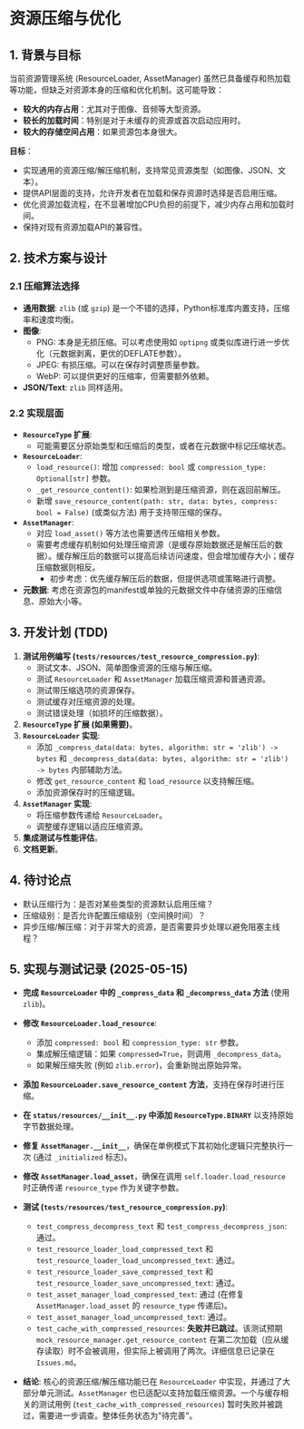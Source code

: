 # 资源压缩与优化

## 1. 背景与目标

当前资源管理系统 (ResourceLoader, AssetManager) 虽然已具备缓存和热加载等功能，但缺乏对资源本身的压缩和优化机制。这可能导致：
- **较大的内存占用**：尤其对于图像、音频等大型资源。
- **较长的加载时间**：特别是对于未缓存的资源或首次启动应用时。
- **较大的存储空间占用**：如果资源包本身很大。

**目标**：
- 实现通用的资源压缩/解压缩机制，支持常见资源类型（如图像、JSON、文本）。
- 提供API层面的支持，允许开发者在加载和保存资源时选择是否启用压缩。
- 优化资源加载流程，在不显著增加CPU负担的前提下，减少内存占用和加载时间。
- 保持对现有资源加载API的兼容性。

## 2. 技术方案与设计

### 2.1 压缩算法选择
- **通用数据**: `zlib` (或 `gzip`) 是一个不错的选择，Python标准库内置支持，压缩率和速度均衡。
- **图像**: 
    - PNG: 本身是无损压缩。可以考虑使用如 `optipng` 或类似库进行进一步优化（元数据剥离，更优的DEFLATE参数）。
    - JPEG: 有损压缩。可以在保存时调整质量参数。
    - WebP: 可以提供更好的压缩率，但需要额外依赖。
- **JSON/Text**: `zlib` 同样适用。

### 2.2 实现层面

- **`ResourceType` 扩展**: 
    - 可能需要区分原始类型和压缩后的类型，或者在元数据中标记压缩状态。
- **`ResourceLoader`**: 
    - `load_resource()`: 增加 `compressed: bool` 或 `compression_type: Optional[str]` 参数。
    - `_get_resource_content()`: 如果检测到是压缩资源，则在返回前解压。
    - 新增 `save_resource_content(path: str, data: bytes, compress: bool = False)` (或类似方法) 用于支持带压缩的保存。
- **`AssetManager`**: 
    - 对应 `load_asset()` 等方法也需要透传压缩相关参数。
    - 需要考虑缓存机制如何处理压缩资源（是缓存原始数据还是解压后的数据）。缓存解压后的数据可以提高后续访问速度，但会增加缓存大小；缓存压缩数据则相反。
        - 初步考虑：优先缓存解压后的数据，但提供选项或策略进行调整。
- **元数据**: 考虑在资源包的manifest或单独的元数据文件中存储资源的压缩信息、原始大小等。

## 3. 开发计划 (TDD)

1.  **测试用例编写 (`tests/resources/test_resource_compression.py`)**:
    *   测试文本、JSON、简单图像资源的压缩与解压缩。
    *   测试 `ResourceLoader` 和 `AssetManager` 加载压缩资源和普通资源。
    *   测试带压缩选项的资源保存。
    *   测试缓存对压缩资源的处理。
    *   测试错误处理（如损坏的压缩数据）。
2.  **`ResourceType` 扩展 (如果需要)**。
3.  **`ResourceLoader` 实现**: 
    *   添加 `_compress_data(data: bytes, algorithm: str = 'zlib') -> bytes` 和 `_decompress_data(data: bytes, algorithm: str = 'zlib') -> bytes` 内部辅助方法。
    *   修改 `get_resource_content` 和 `load_resource` 以支持解压缩。
    *   添加资源保存时的压缩逻辑。
4.  **`AssetManager` 实现**: 
    *   将压缩参数传递给 `ResourceLoader`。
    *   调整缓存逻辑以适应压缩资源。
5.  **集成测试与性能评估**。
6.  **文档更新**。

## 4. 待讨论点

- 默认压缩行为：是否对某些类型的资源默认启用压缩？
- 压缩级别：是否允许配置压缩级别（空间换时间）？
- 异步压缩/解压缩：对于非常大的资源，是否需要异步处理以避免阻塞主线程？ 

## 5. 实现与测试记录 (2025-05-15)

- **完成 `ResourceLoader` 中的 `_compress_data` 和 `_decompress_data` 方法** (使用 `zlib`)。
- **修改 `ResourceLoader.load_resource`**:
    - 添加 `compressed: bool` 和 `compression_type: str` 参数。
    - 集成解压缩逻辑：如果 `compressed=True`，则调用 `_decompress_data`。
    - 如果解压缩失败 (例如 `zlib.error`)，会重新抛出原始异常。
- **添加 `ResourceLoader.save_resource_content` 方法**，支持在保存时进行压缩。
- **在 `status/resources/__init__.py` 中添加 `ResourceType.BINARY`** 以支持原始字节数据处理。
- **修复 `AssetManager.__init__`**，确保在单例模式下其初始化逻辑只完整执行一次 (通过 `_initialized` 标志)。
- **修改 `AssetManager.load_asset`**，确保在调用 `self.loader.load_resource` 时正确传递 `resource_type` 作为关键字参数。

- **测试 (`tests/resources/test_resource_compression.py`)**:
    - `test_compress_decompress_text` 和 `test_compress_decompress_json`: 通过。
    - `test_resource_loader_load_compressed_text` 和 `test_resource_loader_load_uncompressed_text`: 通过。
    - `test_resource_loader_save_compressed_text` 和 `test_resource_loader_save_uncompressed_text`: 通过。
    - `test_asset_manager_load_compressed_text`: 通过 (在修复 `AssetManager.load_asset` 的 `resource_type` 传递后)。
    - `test_asset_manager_load_uncompressed_text`: 通过。
    - `test_cache_with_compressed_resources`: **失败并已跳过**。该测试预期 `mock_resource_manager.get_resource_content` 在第二次加载（应从缓存读取）时不会被调用，但实际上被调用了两次。详细信息已记录在 `Issues.md`。

- **结论**: 核心的资源压缩/解压缩功能已在 `ResourceLoader` 中实现，并通过了大部分单元测试。`AssetManager` 也已适配以支持加载压缩资源。一个与缓存相关的测试用例 (`test_cache_with_compressed_resources`) 暂时失败并被跳过，需要进一步调查。整体任务状态为"待完善"。 